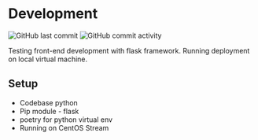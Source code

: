 # Development
![GitHub last commit](https://img.shields.io/github/last-commit/ahmad-buhari/flask-project)
![GitHub commit activity](https://img.shields.io/github/commit-activity/m/ahmad-buhari/python-basics) 

Testing front-end development with flask framework. Running deployment on local virtual machine.

## Setup
- Codebase python
- Pip module - flask
- poetry for python virtual env
- Running on CentOS Stream
